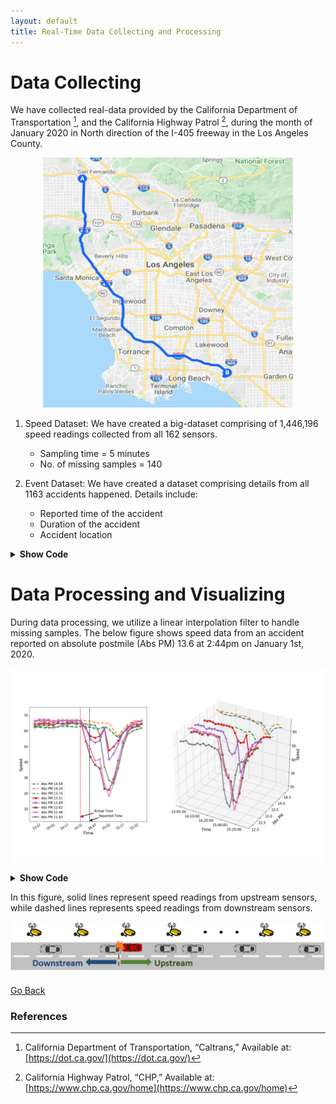 ```yaml
---
layout: default
title: Real-Time Data Collecting and Processing
---
```


# Data Collecting

We have collected real-data provided by the California Department of Transportation [^1], and  the California Highway Patrol [^2], during the month of January 2020 in North direction of the I-405 freeway in the Los Angeles County. 

<p align="center"><img src="../images/g_map.png" height="400" width="400"> </p>

1. Speed Dataset:  We have created a big-dataset comprising of 1,446,196 speed readings collected from all 162 sensors.
   * Sampling time = 5 minutes 
   * No. of missing samples = 140


2. Event Dataset:  We have created a dataset comprising details from all 1163 accidents happened. Details include:
   * Reported time of the accident 
   * Duration of the accident 
   * Accident location
  
<details> <summary> <b> Show Code </b> </summary>
  
```python
import pandas as pd
import datetime

######################################  Speed Dataset #########################################
new = pd.DataFrame()
Speed_data = []

#read all 31 files, each file contains speed readings from a single day in Jan 2020
for i in range(1,32): 
    data_xls = pd.read_excel('Speed_data/pems_output-'+str(i)+'.xlsx', index_col=None)
    new = data_xls[['Time','Postmile (Abs)','VDS','AggSpeed', '% Observed']]
    new = new.rename(index=str, columns={"Time":"Time","Postmile (Abs)": "Postmile",
                              "VDS":"Link_ID","AggSpeed": "Speed","% Observed": "Accuracy"})    
    date = datetime.date(2020,1,i)        
    new['Time'] = pd.to_datetime(date.strftime('%Y-%m-%d:') + new['Time'], format='%Y-%m-%d:%H:%M')
    Speed_data.append(new)

#save all speed readings into a single .csv file
Speed_data = pd.concat(Speed_data, axis=0)
Speed_data.to_csv('Speed_2020_Jan.csv', encoding='utf-8',index=False)

######################################  Event Dataset #########################################
new = pd.DataFrame()
Event_data = []

#read all 5 files, each file contains all accident details happended in a week in Jan 2020
for i in range(1,6):
    
    data_xls = pd.read_excel('Accidents/pems_output-'+str(32+i)+'.xlsx', index_col=None)
    new = data_xls[['Incident Id','Start Time','Duration (mins)','Abs PM','DESCRIPTION']]
    new = new.rename(index=str, columns={"Incident Id":"Incident_ID","Start Time": "Start_Time", 
                     "Duration (mins)":"Duration","Abs PM": "Postmile","DESCRIPTION": "DESCRIP"})
   
    new['Start_Time'] = pd.to_datetime(new['Start_Time'], format='%m-%d-%y %H:%M')   
    Event_data.append(new)

#save all event data into a single .csv file
Event_data = pd.concat(Event_data, axis=0)
Event_data.to_csv('Event_2020_Jan.csv', encoding='utf-8',index=False)

```
</details>
  
# Data Processing and Visualizing

During data processing, we utilize a linear interpolation filter to handle missing samples.  The below figure shows speed data from an accident reported on absolute postmile (Abs PM) 13.6 at 2:44pm on January 1st, 2020. 

![Sample Acc](../images/sample_acc.png)

<details><summary> <b> Show Code </b> </summary>
  
```python
def plot_raw_speed(Speed_data,Event_data,event_id):
    """
    Plot raw speed in a 2d figure
    Args:
        Speed_data: Speed dataset 
        Event_data: Event dataset
        event_id: Unique id of the event that need to be plot
    Return: 
        None: Plot raw speed readings corresponding to event defined by "event_id" and save it as .png
    """ 
    #accident information
    Event_info = Event_data[Event_data['Incident_ID'] == event_id]    
    Acc_time = Event_info.iloc[0,1]
    Acc_place = Event_info.iloc[0,3]
    

    #extract speed data 1 hour before and after, and within 3 miles range from accident
    start_t = Acc_time - timedelta(minutes= 80) 
    end_t = Acc_time + timedelta(minutes=40)      
    Event_speed =  Speed_data[(Speed_data.Postmile >= Acc_place - 1.5  ) & 
                              (Speed_data.Postmile <= Acc_place +0.2 ) &
                          (Speed_data.Time <=  end_t  ) & 
                          (Speed_data.Time >= start_t)]        
    Link_IDS = Event_speed['Link_ID'].drop_duplicates().values.tolist()
    
    # 2d figure
    fig = plt.figure(figsize=(10,10))
    ax = fig.add_subplot(1,1,1) 
    
    for z in range(0,len(Link_IDS)): 
    
        #extract sensor speed data
        Link_data = Event_speed[Event_speed['Link_ID']== Link_IDS[z]]
        Post = Link_data.Postmile.values[0]                                   
        data = Link_data[['Time','Speed']]
        sorted_data = data.sort_values(['Time'])
        sorted_data1 = sorted_data.set_index(['Time'])   
        
        #interpolation filter incase of missing samples
        resampled_data = sorted_data1.resample('5T').mean()  
        interpolated = resampled_data.interpolate(method='linear')
        
        
        if Post  > Acc_place: #upstream sensors
             plt.plot(interpolated.index,interpolated.Speed,'--',linewidth=4,
                                                      label='Abs PM '+str(round(Post,2)))
        else:               #downstream sensors
            plt.plot(interpolated.index,interpolated.Speed,marker=Marker[z-2],linewidth=4,ms=8.0,
                                                     mew = 2.0,label='Abs PM '+str(round(Post,2)))
            
    
    #annotate actual time and reported time
    plt.annotate('Actual Time', xy=((Acc_time- timedelta(minutes= 40)), 5), color='red',
                     xytext=((Acc_time - timedelta(minutes = 75)),8),
                arrowprops=dict(facecolor='red', shrink=0.01,width=2),fontsize=15)  
    plt.axvline(x=(Acc_time- timedelta(minutes= 40)),color='r',linestyle='--',linewidth=3,label = '')   
    plt.annotate('Reported Time \n (Delay = 40 mins)', xy=((Acc_time), 3), 
                     xytext=((Acc_time + timedelta(minutes = 10)),5),
                arrowprops=dict(facecolor='black', shrink=0.01,width=2),fontsize=15)
    plt.axvline(x=Acc_time,color='k',linestyle='--',linewidth=2,label = '')

    #stylish adjustments in plot
    ax.xaxis.set_major_formatter(mdates.DateFormatter('%H:%M'))     
    plt.ylim(2,75)  
    plt.xticks(rotation=30)
    plt.legend(fontsize=15)
    plt.rcParams['xtick.labelsize'] = 15
    plt.rcParams['ytick.labelsize'] = 15
    plt.xlabel('Time',fontsize=20)
    plt.ylabel('Speed',fontsize=20)

    #save figure    
    plt.savefig('Figures/result.png', format='png')

def D3_plot_raw_speed(Speed_data,Event_data,event_id):
    """
    Plot raw speed in a 3d figure
    Args:
        Speed_data: Speed dataset 
        Event_data: Event dataset
        event_id: Unique id of the event that need to be plot
    Return: 
        None: 3d Plot raw speed readings corresponding to event defined by "event_id" and save it as .png
    """ 
    #accident information
    Event_info = Event_data[Event_data['Incident_ID'] == event_id]    
    Acc_time = Event_info.iloc[0,1]
    Acc_place = Event_info.iloc[0,3]
    
    #extract speed data 1 hour before and after, and within 3 miles range from accident
    start_t = Acc_time - timedelta(minutes= 60) 
    end_t = Acc_time + timedelta(minutes=60)       
    Event_speed =  Speed_data[(Speed_data.Postmile >= Acc_place - 2  ) & 
                              (Speed_data.Postmile <= Acc_place +1 ) &
                          (Speed_data.Time <=  end_t  ) & 
                          (Speed_data.Time >= start_t)]     
    Link_IDS = Event_speed['Link_ID'].drop_duplicates().values.tolist()
      
    
    #3d figure
    fig = plt.figure(figsize=(12,12))
    ax = fig.add_subplot(111, projection='3d')
    
    for z in range(0,len(Link_IDS)): #get speed reading from all sensors
        
        #extract sensor speed data
        Link_data = Event_speed[Event_speed['Link_ID']== Link_IDS[z]]
        Post = Link_data.Postmile.values[0]                                      
        data = Link_data[['Time','Speed']]
        sorted_data = data.sort_values(['Time'])
        sorted_data1 = sorted_data.set_index(['Time'])   
        
        #interpolation filter incase of missing samples
        resampled_data = sorted_data1.resample('5T').mean()  
        interpolated = resampled_data.interpolate(method='linear')
        
        index = [i for i in range(len(interpolated.index))]
        LK = [Post for i in range(len(interpolated.index))]
        
        if Post  > Acc_place: #upstream sensors         
            ax.plot(index, LK,interpolated.Speed,'--', linewidth=4)
        else:                #downstream sensors 
            ax.plot(index, LK,interpolated.Speed,marker=Marker[z-2],
                                                linewidth=4,ms=8.0,mew = 2.0)
    
    #stylish adjustments in plot 
    tick = np.arange(0, len(interpolated.index), 5)
    label = [interpolated.index.time[i] for i in tick]
    ax.xaxis.set_ticks(tick)
    ax.xaxis.set_ticklabels(label)  
    ax.set_ylabel('Abs PM',fontsize = 17)
    ax.set_xlabel('Time',fontsize = 17)
    ax.set_zlabel('Speed',fontsize =17)   
    ax.xaxis.labelpad = 20
    ax.yaxis.labelpad = 20
    
    #save figure
    plt.savefig('Figures/3D_Raw_Speed.png', format='png')
      
```
</details>

In this figure, solid lines represent speed readings from upstream sensors, while dashed lines represents speed readings from downstream sensors.  

![Down Up](../images/down_up.png)

[Go Back](../)

### References
[^1]: California Department of Transportation, “Caltrans,”  Available at: [https://dot.ca.gov/](https://dot.ca.gov/)

[^2]: California Highway Patrol, “CHP,” Available at: [https://www.chp.ca.gov/home](https://www.chp.ca.gov/home)


